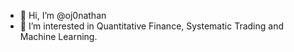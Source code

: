 - 👋 Hi, I’m @oj0nathan
- 👀 I’m interested in Quantitative Finance, Systematic Trading and Machine Learning.

<!---
oj0nathan/oj0nathan is a ✨ special ✨ repository because its `README.md` (this file) appears on your GitHub profile.
You can click the Preview link to take a look at your changes.
--->
